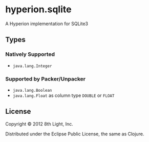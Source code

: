 hyperion.sqlite
============

A Hyperion implementation for SQLite3

## Types

### Natively Supported

* `java.lang.Integer`

### Supported by Packer/Unpacker

* `java.lang.Boolean`
* `java.lang.Float` as column type `DOUBLE` or `FLOAT`

## License

Copyright © 2012 8th Light, Inc.

Distributed under the Eclipse Public License, the same as Clojure.


